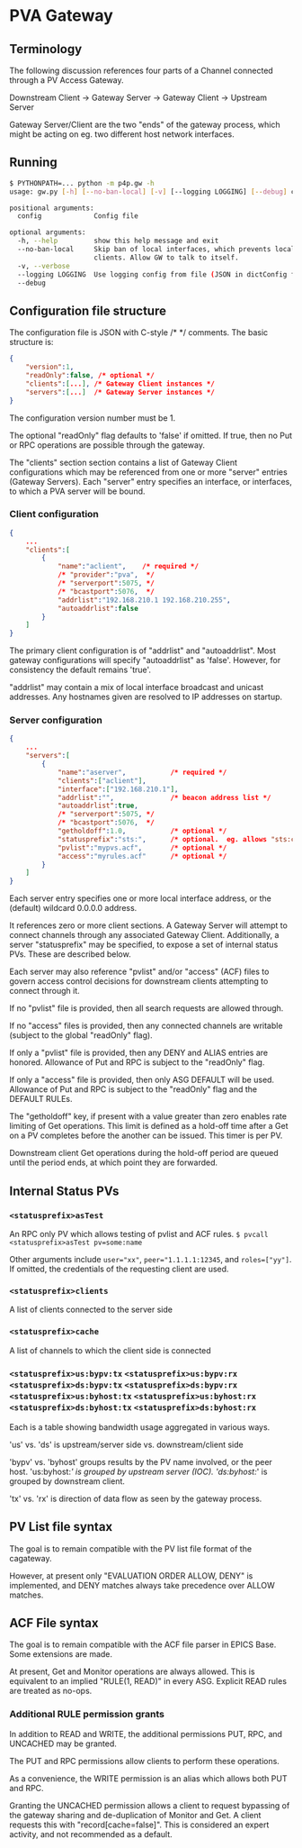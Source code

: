 # PVA Gateway

## Terminology

The following discussion references four parts
of a Channel connected through a PV Access Gateway.

Downstream Client -> Gateway Server -> Gateway Client -> Upstream Server

Gateway Server/Client are the two "ends" of the gateway process,
which might be acting on eg. two different host network interfaces.

## Running

```sh
$ PYTHONPATH=... python -m p4p.gw -h
usage: gw.py [-h] [--no-ban-local] [-v] [--logging LOGGING] [--debug] config

positional arguments:
  config             Config file

optional arguments:
  -h, --help         show this help message and exit
  --no-ban-local     Skip ban of local interfaces, which prevents local
                     clients. Allow GW to talk to itself.
  -v, --verbose
  --logging LOGGING  Use logging config from file (JSON in dictConfig format)
  --debug
```

## Configuration file structure

The configuration file is JSON with C-style /* */ comments.
The basic structure is:

```json
{
    "version":1,
    "readOnly":false, /* optional */
    "clients":[...], /* Gateway Client instances */
    "servers":[...]  /* Gateway Server instances */
}
```

The configuration version number must be 1.

The optional "readOnly" flag defaults to 'false' if omitted.
If true, then no Put or RPC operations are possible through the gateway.

The "clients" section section contains a list of Gateway Client configurations
which may be referenced from one or more "server" entries (Gateway Servers).
Each "server" entry specifies an interface, or interfaces, to which
a PVA server will be bound.

### Client configuration

```json
{
    ...
    "clients":[
        {
            "name":"aclient",    /* required */
            /* "provider":"pva",  */
            /* "serverport":5075, */
            /* "bcastport":5076,  */
            "addrlist":"192.168.210.1 192.168.210.255",
            "autoaddrlist":false
        }
    ]
}
```

The primary client configuration is of "addrlist" and "autoaddrlist".
Most gateway configurations will specify "autoaddrlist" as 'false'.
However, for consistency the default remains 'true'.

"addrlist" may contain a mix of local interface broadcast and unicast addresses.
Any hostnames given are resolved to IP addresses on startup.

### Server configuration

```json
{
    ...
    "servers":[
        {
            "name":"aserver",           /* required */
            "clients":["aclient"],
            "interface":["192.168.210.1"],
            "addrlist":"",              /* beacon address list */
            "autoaddrlist":true,
            /* "serverport":5075, */
            /* "bcastport":5076,  */
            "getholdoff":1.0,           /* optional */
            "statusprefix":"sts:",      /* optional.  eg. allows "sts:clients" */
            "pvlist":"mypvs.acf",       /* optional */
            "access":"myrules.acf"      /* optional */
        }
    ]
}
```

Each server entry specifies one or more local interface address,
or the (default) wildcard 0.0.0.0 address.

It references zero or more client sections.
A Gateway Server will attempt to connect channels through any associated Gateway Client.
Additionally, a server "statusprefix" may be specified, to expose
a set of internal status PVs.  These are described below.

Each server may also reference "pvlist" and/or "access" (ACF) files
to govern access control decisions for downstream clients attempting
to connect through it.

If no "pvlist" file is provided, then all search requests are allowed through.

If no "access" files is provided, then any connected channels are
writable (subject to the global "readOnly" flag).

If only a "pvlist" file is provided, then any DENY and ALIAS entries are honored.
Allowance of Put and RPC is subject to the "readOnly" flag.

If only a "access" file is provided, then only ASG DEFAULT will be used.
Allowance of Put and RPC is subject to the "readOnly" flag and the DEFAULT RULEs.

The "getholdoff" key, if present with a value greater than zero enables
rate limiting of Get operations.  This limit is defined as a hold-off time
after a Get on a PV completes before the another can be issued.
This timer is per PV.

Downstream client Get operations during the hold-off period are queued
until the period ends, at which point they are forwarded.

## Internal Status PVs

### `<statusprefix>asTest`

An RPC only PV which allows testing of pvlist and ACF rules.
`$ pvcall <statusprefix>asTest pv=some:name`

Other arguments include `user="xx"`, `peer="1.1.1.1:12345`, and `roles=["yy"]`.
If omitted, the credentials of the requesting client are used.

### `<statusprefix>clients`

  A list of clients connected to the server side

### `<statusprefix>cache`

  A list of channels to which the client side is connected

### `<statusprefix>us:bypv:tx` `<statusprefix>us:bypv:rx` `<statusprefix>ds:bypv:tx` `<statusprefix>ds:bypv:rx` `<statusprefix>us:byhost:tx` `<statusprefix>us:byhost:rx` `<statusprefix>ds:byhost:tx` `<statusprefix>ds:byhost:rx`

  Each is a table showing bandwidth usage aggregated in various ways.

  'us' vs. 'ds' is upstream/server side vs. downstream/client side

  'bypv' vs. 'byhost' groups results by the PV name involved, or the peer host.
  'us:byhost:*' is grouped by upstream server (IOC).  'ds:byhost:*' is grouped
  by downstream client.

  'tx' vs. 'rx' is direction of data flow as seen by the gateway process.

## PV List file syntax

The goal is to remain compatible with the PV list file format of the cagateway.

However, at present only "EVALUATION ORDER ALLOW, DENY" is implemented,
and DENY matches always take precedence over ALLOW matches.


## ACF File syntax

The goal is to remain compatible with the ACF file parser in EPICS Base.
Some extensions are made.

At present, Get and Monitor operations are always allowed.
This is equivalent to an implied "RULE(1, READ)" in every ASG.
Explicit READ rules are treated as no-ops.

### Additional RULE permission grants

In addition to READ and WRITE, the additional permissions PUT, RPC, and UNCACHED may be granted.

The PUT and RPC permissions allow clients to perform these operations.

As a convenience, the WRITE permission is an alias which allows both PUT and RPC.

Granting the UNCACHED permission allows a client to request bypassing of
the gateway sharing and de-duplication of Monitor and Get.  A client
requests this with "record[cache=false]".  This is considered an expert
activity, and not recommended as a default.
